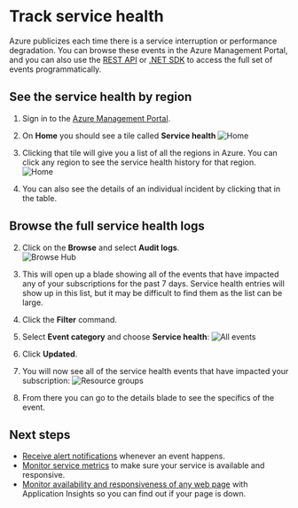 <properties 
	pageTitle="Track service health" 
	description="Find out when Azure has experienced performance degradation or service interruptions. " 
	authors="stepsic-microsoft-com" 
	manager="kamrani" 
	editor="" 
	services="azure-portal" 
	documentationCenter="na"/>

<tags
	ms.service="azure-portal"
	ms.date="09/08/2015"
	wacn.date=""/>

# Track service health

Azure publicizes each time there is a service interruption or performance degradation. You can browse these events in the Azure Management Portal, and you can also use the [REST API](https://msdn.microsoft.com/zh-cn/library/azure/dn931927.aspx) or [.NET SDK](https://www.nuget.org/packages/Microsoft.Azure.Insights/) to access the full set of events programmatically.

## See the service health by region

1. Sign in to the [Azure Management Portal](https://manage.windowsazure.cn/).

2. On **Home** you should see a tile called **Service health**
    ![Home](./media/insights-service-health/Insights_Home.png)

3. Clicking that tile will give you a list of all the regions in Azure. You can click any region to see the service health history for that region.
    ![Home](./media/insights-service-health/Insights_Regions.png)

4. You can also see the details of an individual incident by clicking that in the table.

## Browse the full service health logs

2. Click on the **Browse** and select **Audit logs**.  
    ![Browse Hub](./media/insights-service-health/Insights_Browse.png)

3. This will open up a blade showing all of the events that have impacted any of your subscriptions for the past 7 days. Service health entries will show up in this list, but it may be difficult to find them as the list can be large.

4. Click the **Filter** command.

5. Select **Event category** and choose **Service health**:
    ![All events](./media/insights-service-health/Insights_Filter.png)

6. Click **Updated**.

7. You will now see all of the service health events that have impacted your subscription:
    ![Resource groups](./media/insights-service-health/Insights_HealthEvent.png)

8. From there you can go to the details blade to see the specifics of the event.
   
## Next steps

* [Receive alert notifications](/documentation/articles/insights-receive-alert-notifications) whenever an event happens.
* [Monitor service metrics](/documentation/articles/insights-how-to-customize-monitoring) to make sure your service is available and responsive.
* [Monitor availability and responsiveness of any web page](/documentation/articles/app-insights-monitor-web-app-availability) with Application Insights so you can find out if your page is down.
 